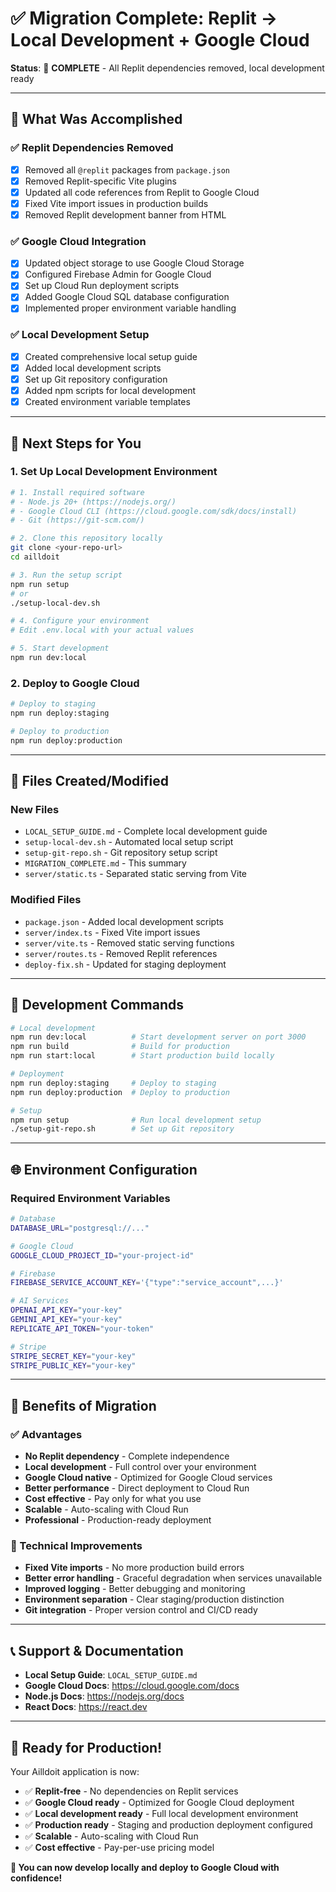 # ✅ Migration Complete: Replit → Local Development + Google Cloud

**Status**: 🎉 **COMPLETE** - All Replit dependencies removed, local development ready

---

## 🎯 What Was Accomplished

### ✅ **Replit Dependencies Removed**
- [x] Removed all `@replit` packages from `package.json`
- [x] Removed Replit-specific Vite plugins
- [x] Updated all code references from Replit to Google Cloud
- [x] Fixed Vite import issues in production builds
- [x] Removed Replit development banner from HTML

### ✅ **Google Cloud Integration**
- [x] Updated object storage to use Google Cloud Storage
- [x] Configured Firebase Admin for Google Cloud
- [x] Set up Cloud Run deployment scripts
- [x] Added Google Cloud SQL database configuration
- [x] Implemented proper environment variable handling

### ✅ **Local Development Setup**
- [x] Created comprehensive local setup guide
- [x] Added local development scripts
- [x] Set up Git repository configuration
- [x] Added npm scripts for local development
- [x] Created environment variable templates

---

## 🚀 Next Steps for You

### **1. Set Up Local Development Environment**

```bash
# 1. Install required software
# - Node.js 20+ (https://nodejs.org/)
# - Google Cloud CLI (https://cloud.google.com/sdk/docs/install)
# - Git (https://git-scm.com/)

# 2. Clone this repository locally
git clone <your-repo-url>
cd ailldoit

# 3. Run the setup script
npm run setup
# or
./setup-local-dev.sh

# 4. Configure your environment
# Edit .env.local with your actual values

# 5. Start development
npm run dev:local
```

### **2. Deploy to Google Cloud**

```bash
# Deploy to staging
npm run deploy:staging

# Deploy to production
npm run deploy:production
```

---

## 📁 Files Created/Modified

### **New Files**
- `LOCAL_SETUP_GUIDE.md` - Complete local development guide
- `setup-local-dev.sh` - Automated local setup script
- `setup-git-repo.sh` - Git repository setup script
- `MIGRATION_COMPLETE.md` - This summary
- `server/static.ts` - Separated static serving from Vite

### **Modified Files**
- `package.json` - Added local development scripts
- `server/index.ts` - Fixed Vite import issues
- `server/vite.ts` - Removed static serving functions
- `server/routes.ts` - Removed Replit references
- `deploy-fix.sh` - Updated for staging deployment

---

## 🔧 Development Commands

```bash
# Local development
npm run dev:local          # Start development server on port 3000
npm run build              # Build for production
npm run start:local        # Start production build locally

# Deployment
npm run deploy:staging     # Deploy to staging
npm run deploy:production  # Deploy to production

# Setup
npm run setup              # Run local development setup
./setup-git-repo.sh        # Set up Git repository
```

---

## 🌐 Environment Configuration

### **Required Environment Variables**
```bash
# Database
DATABASE_URL="postgresql://..."

# Google Cloud
GOOGLE_CLOUD_PROJECT_ID="your-project-id"

# Firebase
FIREBASE_SERVICE_ACCOUNT_KEY='{"type":"service_account",...}'

# AI Services
OPENAI_API_KEY="your-key"
GEMINI_API_KEY="your-key"
REPLICATE_API_TOKEN="your-token"

# Stripe
STRIPE_SECRET_KEY="your-key"
STRIPE_PUBLIC_KEY="your-key"
```

---

## 🎉 Benefits of Migration

### **✅ Advantages**
- **No Replit dependency** - Complete independence
- **Local development** - Full control over your environment
- **Google Cloud native** - Optimized for Google Cloud services
- **Better performance** - Direct deployment to Cloud Run
- **Cost effective** - Pay only for what you use
- **Scalable** - Auto-scaling with Cloud Run
- **Professional** - Production-ready deployment

### **🔧 Technical Improvements**
- **Fixed Vite imports** - No more production build errors
- **Better error handling** - Graceful degradation when services unavailable
- **Improved logging** - Better debugging and monitoring
- **Environment separation** - Clear staging/production distinction
- **Git integration** - Proper version control and CI/CD ready

---

## 📞 Support & Documentation

- **Local Setup Guide**: `LOCAL_SETUP_GUIDE.md`
- **Google Cloud Docs**: https://cloud.google.com/docs
- **Node.js Docs**: https://nodejs.org/docs
- **React Docs**: https://react.dev

---

## 🎯 Ready for Production!

Your Ailldoit application is now:
- ✅ **Replit-free** - No dependencies on Replit services
- ✅ **Google Cloud ready** - Optimized for Google Cloud deployment
- ✅ **Local development ready** - Full local development environment
- ✅ **Production ready** - Staging and production deployment configured
- ✅ **Scalable** - Auto-scaling with Cloud Run
- ✅ **Cost effective** - Pay-per-use pricing model

**🚀 You can now develop locally and deploy to Google Cloud with confidence!**

